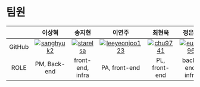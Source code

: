 
# 팀원
|  | 이상혁 | 송지현 | 이연주 | 최현욱 | 정은기 |
| :---: | :---: | :---: | :---: | :---: | :---: |
| GitHub | [![sanghyuk2](https://github.com/sanghyuk2.png?width=200px)](https://github.com/sanghyuk2)  | [![starelsa](https://github.com/starelsa.png?width=200px)](https://github.com/starelsa) |  [![leeyeonjoo123](https://github.com/leeyeonjoo123.png?width=200px)](https://github.com/leeyeonjoo123) | [![chu9741](https://github.com/chu9741.png?width=200px)](https://github.com/chu9741)  | [![eunki96](https://github.com/eunki96.png?width=200px)](https://github.com/eunki96) |
| ROLE | PM, Back-end | front-end, infra | PA, front-end | PL, front-end | back-end, infra |

